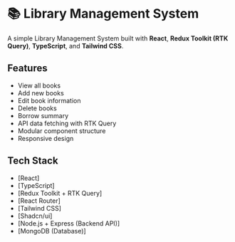 # 📚 Library Management System

A simple Library Management System built with **React**, **Redux Toolkit (RTK Query)**, **TypeScript**, and **Tailwind CSS**.

##  Features

-  View all books
-  Add new books
-  Edit book information
-  Delete books
-  Borrow summary
-  API data fetching with RTK Query
-  Modular component structure
-  Responsive design

##  Tech Stack
- [React]
- [TypeScript]
- [Redux Toolkit + RTK Query]
- [React Router]
- [Tailwind CSS]
- [Shadcn/ui]
- [Node.js + Express (Backend API)]
- [MongoDB (Database)]